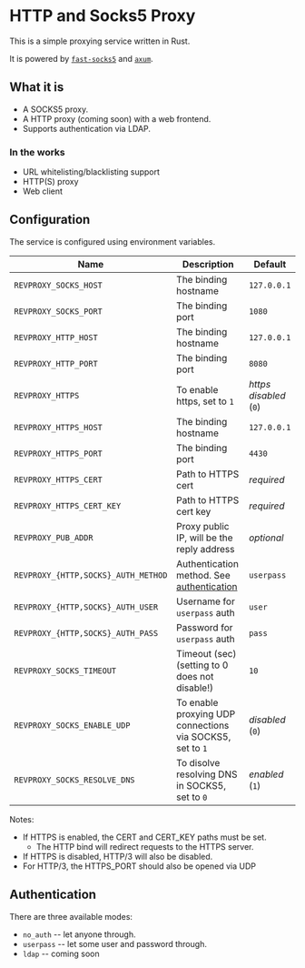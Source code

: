 # HTTP and Socks5 Proxy

This is a simple proxying service written in Rust.

It is powered by [`fast-socks5`](https://lib.rs/fast-socks5) and [`axum`](https://lib.rs/axum).

## What it is

- A SOCKS5 proxy.
- A HTTP proxy (coming soon) with a web frontend.
- Supports authentication via LDAP.

### In the works

- URL whitelisting/blacklisting support
- HTTP(S) proxy
- Web client

## Configuration

The service is configured using environment variables.

| Name | Description | Default |
| ---- | ----------- | ------- |
| `REVPROXY_SOCKS_HOST` | The binding hostname | `127.0.0.1` |
| `REVPROXY_SOCKS_PORT` | The binding port | `1080` |
| `REVPROXY_HTTP_HOST` | The binding hostname | `127.0.0.1` |
| `REVPROXY_HTTP_PORT` | The binding port | `8080` |
| `REVPROXY_HTTPS` | To enable https, set to `1` | _https disabled_ (`0`) |
| `REVPROXY_HTTPS_HOST` | The binding hostname | `127.0.0.1` |
| `REVPROXY_HTTPS_PORT` | The binding port | `4430` |
| `REVPROXY_HTTPS_CERT` | Path to HTTPS cert | _required_ |
| `REVPROXY_HTTPS_CERT_KEY` | Path to HTTPS cert key | _required_ |
| `REVPROXY_PUB_ADDR` | Proxy public IP, will be the reply address | _optional_ |
| `REVPROXY_{HTTP,SOCKS}_AUTH_METHOD` | Authentication method. See [authentication](#authentication) | `userpass` |
| `REVPROXY_{HTTP,SOCKS}_AUTH_USER` | Username for `userpass` auth | `user` |
| `REVPROXY_{HTTP,SOCKS}_AUTH_PASS` | Password for `userpass` auth | `pass` |
| `REVPROXY_SOCKS_TIMEOUT` | Timeout (sec) (setting to 0 does not disable!) | `10` |
| `REVPROXY_SOCKS_ENABLE_UDP` | To enable proxying UDP connections via SOCKS5, set to `1` | _disabled_ (`0`) |
| `REVPROXY_SOCKS_RESOLVE_DNS` | To disolve resolving DNS in SOCKS5, set to `0` | _enabled_ (`1`) |

Notes:

- If HTTPS is enabled, the CERT and CERT_KEY paths must be set.
  - The HTTP bind will redirect requests to the HTTPS server.
- If HTTPS is disabled, HTTP/3 will also be disabled.
- For HTTP/3, the HTTPS_PORT should also be opened via UDP

## Authentication

There are three available modes:

- `no_auth` -- let anyone through.
- `userpass` -- let some user and password through.
- `ldap` -- coming soon
